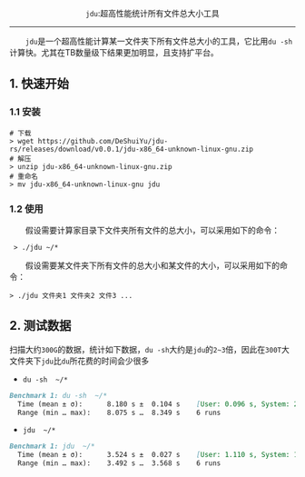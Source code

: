 <p style="text-align:center"><code>jdu</code>:超高性能统计所有文件总大小工具</p>

***

&emsp;&emsp;`jdu`是一个超高性能计算某一文件夹下所有文件总大小的工具，它比用`du -sh`计算快。尤其在TB数量级下结果更加明显，且支持扩平台。

## 1. 快速开始
### 1.1 安装

```shell
# 下载
> wget https://github.com/DeShuiYu/jdu-rs/releases/download/v0.0.1/jdu-x86_64-unknown-linux-gnu.zip
# 解压
> unzip jdu-x86_64-unknown-linux-gnu.zip
# 重命名
> mv jdu-x86_64-unknown-linux-gnu jdu
```
  
### 1.2 使用
&emsp;&emsp;假设需要计算家目录下文件夹所有文件的总大小，可以采用如下的命令：
```shell
 > ./jdu ~/*
 ```
 &emsp;&emsp;假设需要某文件夹下所有文件的总大小和某文件的大小，可以采用如下的命令：
```shell
> ./jdu 文件夹1 文件夹2 文件3 ...
```

## 2. 测试数据
扫描大约`300G`的数据，统计如下数据，`du -sh`大约是`jdu`的`2~3`倍，因此在`300T`大文件夹下`jdu`比`du`所花费的时间会少很多
* `du -sh  ~/*`
```markdown
Benchmark 1: du -sh  ~/*
  Time (mean ± σ):      8.180 s ±  0.104 s    [User: 0.096 s, System: 2.685 s]
  Range (min … max):    8.075 s …  8.349 s    6 runs
```

* `jdu  ~/*`
```markdown
Benchmark 1: jdu  ~/*
  Time (mean ± σ):      3.524 s ±  0.027 s    [User: 1.110 s, System: 18.470 s]
  Range (min … max):    3.492 s …  3.568 s    6 runs
```
